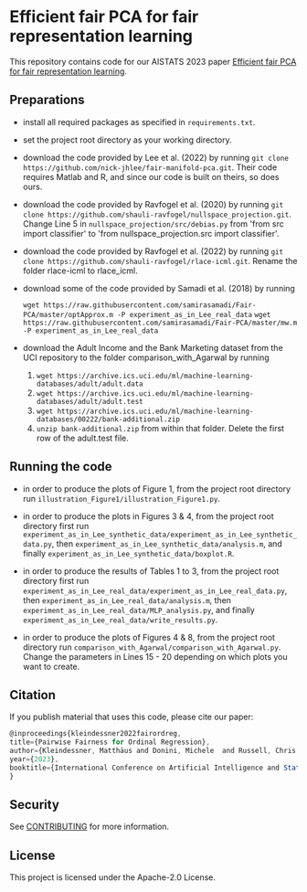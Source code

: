 # Efficient fair PCA for fair representation learning

This repository contains code for our AISTATS 2023 paper [Efficient fair PCA for fair representation learning](http://aistats.org/aistats2023/accepted.html).

## Preparations

* install all required packages as specified in `requirements.txt`.

* set the project root directory as your working directory.

* download the code provided by Lee et al. (2022) by running
   `git clone https://github.com/nick-jhlee/fair-manifold-pca.git`. Their code requires Matlab
   and R, and since our code is built on theirs, so does ours.

* download the code provided by Ravfogel et al. (2020) by running
   `git clone https://github.com/shauli-ravfogel/nullspace_projection.git`. Change Line 5 in
   `nullspace_projection/src/debias.py` from 'from src import classifier' to
   'from nullspace_projection.src import classifier'.

* download the code provided by Ravfogel et al. (2022) by running
   `git clone https://github.com/shauli-ravfogel/rlace-icml.git`. Rename the folder rlace-icml to
   rlace_icml.

* download some of the code provided by Samadi et al. (2018) by running 

   `wget https://raw.githubusercontent.com/samirasamadi/Fair-PCA/master/optApprox.m -P experiment_as_in_Lee_real_data` 
   `wget https://raw.githubusercontent.com/samirasamadi/Fair-PCA/master/mw.m -P experiment_as_in_Lee_real_data`

* download the Adult Income and the Bank Marketing dataset from the UCI repository to the folder comparison_with_Agarwal by running 
   1. `wget https://archive.ics.uci.edu/ml/machine-learning-databases/adult/adult.data`
   2. `wget https://archive.ics.uci.edu/ml/machine-learning-databases/adult/adult.test`
   3. `wget https://archive.ics.uci.edu/ml/machine-learning-databases/00222/bank-additional.zip`
   4. `unzip bank-additional.zip` 
   from within that folder. Delete the first row of the adult.test file.
 

 
## Running the code

* in order to produce the plots of Figure 1, from the project root directory run `illustration_Figure1/illustration_Figure1.py`.

* in order to produce the plots in Figures 3 & 4, from the project root directory first run `experiment_as_in_Lee_synthetic_data/experiment_as_in_Lee_synthetic_data.py`,
   then `experiment_as_in_Lee_synthetic_data/analysis.m`, and finally
   `experiment_as_in_Lee_synthetic_data/boxplot.R`.

* in order to produce the results of Tables 1 to 3, from the project root directory first run `experiment_as_in_Lee_real_data/experiment_as_in_Lee_real_data.py`,
   then `experiment_as_in_Lee_real_data/analysis.m`, then
   `experiment_as_in_Lee_real_data/MLP_analysis.py`, and finally
   `experiment_as_in_Lee_real_data/write_results.py`.

* in order to produce the plots of Figures 4 & 8, from the project root directory
 run `comparison_with_Agarwal/comparison_with_Agarwal.py`. Change the parameters in 
   Lines 15 - 20 depending on which plots you want to create.
 


 ## Citation

If you publish material that uses this code, please cite our paper:

```js
@inproceedings{kleindessner2022fairordreg,
title={Pairwise Fairness for Ordinal Regression},
author={Kleindessner, Matthäus and Donini, Michele  and Russell, Chris and Zafar, Muhammad Bilal},
year={2023},
booktitle={International Conference on Artificial Intelligence and Statistics (AISTATS)}
}
```

## Security

See [CONTRIBUTING](CONTRIBUTING.md#security-issue-notifications) for more information.

## License

This project is licensed under the Apache-2.0 License.
